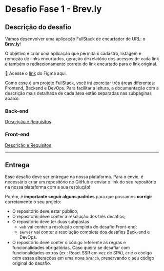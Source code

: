 # Desafio Fase 1 - Brev.ly

## Descrição do desafio

Vamos desenvolver uma aplicação FullStack de encurtador de URL: o **Brev.ly**! 

O objetivo é criar uma aplicação que permita o cadastro, listagem e remoção de links encurtados, geração de relatório dos acessos de cada link e também o redirecionamento correto do link encurtado para o link original.

💜 Acesse o [link](https://www.figma.com/community/file/1477335071553579816/encurtador-de-links) do Figma aqui.

Como esse é um projeto FullStack, você irá exercitar três áreas diferentes: Frontend, Backend e DevOps. Para facilitar a leitura, a documentação com a descrição mais detalhada de cada área estão separadas nas subpáginas abaixo:

### Back-end

[Descrição e Requisitos](https://www.notion.so/Descri-o-e-Requisitos-1a8395da577080459f99c0f00b09bd0b?pvs=21)

### Front-end

[Descrição e Requisitos](https://www.notion.so/Descri-o-e-Requisitos-1a8395da5770802bbe18d2f282b190a0?pvs=21)

---

## Entrega

Esse desafio deve ser entregue na nossa plataforma.
Para o envio, é necessário criar um repositório no GitHub e enviar o link  do seu repositório na nossa plataforma com a sua resolução!

Porém, é **importante seguir alguns padrões** para que possamos **corrigir** corretamente o seu projeto:

- O repositório deve estar público;
- O repositório deve conter a resolução dos três desafios;
- O repositório deve ter duas subpastas
    - `web` vai conter a resolução completa do desafio Front-end;
    - `server` vai conter a resolução completa dos desafios Back-end e DevOps.
- O repositório deve conter o código referente as regras e funcionalidades obrigatórias. Caso queira se desafiar com funcionalidades extras (ex.: React SSR em vez de SPA), crie o código com essas alterações em uma nova `branch`, preservando o seu código original do desafio.

